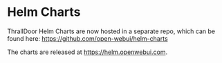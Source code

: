 # Helm Charts
ThrallDoor Helm Charts are now hosted in a separate repo, which can be found here: https://github.com/open-webui/helm-charts 

The charts are released at https://helm.openwebui.com. 
